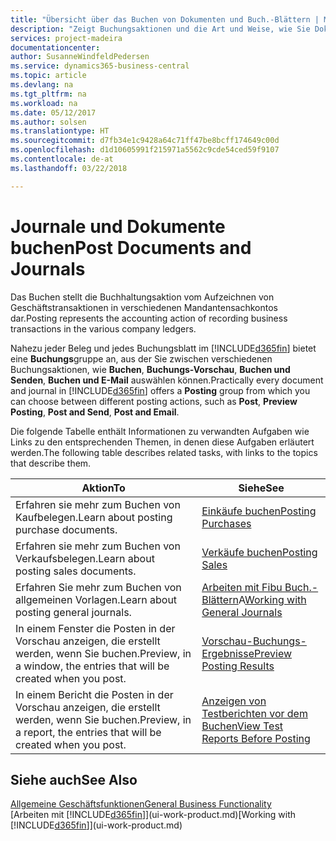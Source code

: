 ```yaml
---
title: "Übersicht über das Buchen von Dokumenten und Buch.-Blättern | Microsoft Docs"
description: "Zeigt Buchungsaktionen und die Art und Weise, wie Sie Dokumente und Buch.-Blätter buchen können."
services: project-madeira
documentationcenter: 
author: SusanneWindfeldPedersen
ms.service: dynamics365-business-central
ms.topic: article
ms.devlang: na
ms.tgt_pltfrm: na
ms.workload: na
ms.date: 05/12/2017
ms.author: solsen
ms.translationtype: HT
ms.sourcegitcommit: d7fb34e1c9428a64c71ff47be8bcff174649c00d
ms.openlocfilehash: d1d10605991f215971a5562c9cde54ced59f9107
ms.contentlocale: de-at
ms.lasthandoff: 03/22/2018

---
```

# <a name="post-documents-and-journals"></a><span data-ttu-id="4f900-103">Journale und Dokumente buchen</span><span class="sxs-lookup"><span data-stu-id="4f900-103">Post Documents and Journals</span></span>
<span data-ttu-id="4f900-104">Das Buchen stellt die Buchhaltungsaktion vom Aufzeichnen von Geschäftstransaktionen in verschiedenen Mandantensachkontos dar.</span><span class="sxs-lookup"><span data-stu-id="4f900-104">Posting represents the accounting action of recording business transactions in the various company ledgers.</span></span>

<span data-ttu-id="4f900-105">Nahezu jeder Beleg und jedes Buchungsblatt im [!INCLUDE[d365fin](includes/d365fin_md.md)] bietet eine **Buchungs**gruppe an, aus der Sie zwischen verschiedenen Buchungsaktionen, wie **Buchen**, **Buchungs-Vorschau**, **Buchen und Senden**, **Buchen und E-Mail** auswählen können.</span><span class="sxs-lookup"><span data-stu-id="4f900-105">Practically every document and journal in [!INCLUDE[d365fin](includes/d365fin_md.md)] offers a **Posting** group from which you can choose between different posting actions, such as **Post**, **Preview Posting**, **Post and Send**, **Post and Email**.</span></span>

<span data-ttu-id="4f900-106">Die folgende Tabelle enthält Informationen zu verwandten Aufgaben wie Links zu den entsprechenden Themen, in denen diese Aufgaben erläutert werden.</span><span class="sxs-lookup"><span data-stu-id="4f900-106">The following table describes related tasks, with links to the topics that describe them.</span></span>

| <span data-ttu-id="4f900-107">Aktion</span><span class="sxs-lookup"><span data-stu-id="4f900-107">To</span></span> | <span data-ttu-id="4f900-108">Siehe</span><span class="sxs-lookup"><span data-stu-id="4f900-108">See</span></span> |
| --- | --- |
| <span data-ttu-id="4f900-109">Erfahren sie mehr zum Buchen von Kaufbelegen.</span><span class="sxs-lookup"><span data-stu-id="4f900-109">Learn about posting purchase documents.</span></span> |[<span data-ttu-id="4f900-110">Einkäufe buchen</span><span class="sxs-lookup"><span data-stu-id="4f900-110">Posting Purchases</span></span>](ui-post-purchases.md) |
| <span data-ttu-id="4f900-111">Erfahren sie mehr zum Buchen von Verkaufsbelegen.</span><span class="sxs-lookup"><span data-stu-id="4f900-111">Learn about posting sales documents.</span></span> |[<span data-ttu-id="4f900-112">Verkäufe buchen</span><span class="sxs-lookup"><span data-stu-id="4f900-112">Posting Sales</span></span>](ui-post-sales.md) |
| <span data-ttu-id="4f900-113">Erfahren Sie mehr zum Buchen von allgemeinen Vorlagen.</span><span class="sxs-lookup"><span data-stu-id="4f900-113">Learn about posting general journals.</span></span> |<span data-ttu-id="4f900-114">[Arbeiten mit Fibu Buch.-Blättern](ui-work-general-journals.md)A</span><span class="sxs-lookup"><span data-stu-id="4f900-114">[Working with General Journals](ui-work-general-journals.md)</span></span> |
| <span data-ttu-id="4f900-115">In einem Fenster die Posten in der Vorschau anzeigen, die erstellt werden, wenn Sie buchen.</span><span class="sxs-lookup"><span data-stu-id="4f900-115">Preview, in a window, the entries that will be created when you post.</span></span> |[<span data-ttu-id="4f900-116">Vorschau-Buchungs-Ergebnisse</span><span class="sxs-lookup"><span data-stu-id="4f900-116">Preview Posting Results</span></span>](ui-how-preview-post-results.md) |
| <span data-ttu-id="4f900-117">In einem Bericht die Posten in der Vorschau anzeigen, die erstellt werden, wenn Sie buchen.</span><span class="sxs-lookup"><span data-stu-id="4f900-117">Preview, in a report, the entries that will be created when you post.</span></span> |[<span data-ttu-id="4f900-118">Anzeigen von Testberichten vor dem Buchen</span><span class="sxs-lookup"><span data-stu-id="4f900-118">View Test Reports Before Posting</span></span>](ui-how-view-test-reports-posting.md) |

## <a name="see-also"></a><span data-ttu-id="4f900-119">Siehe auch</span><span class="sxs-lookup"><span data-stu-id="4f900-119">See Also</span></span>
[<span data-ttu-id="4f900-120">Allgemeine Geschäftsfunktionen</span><span class="sxs-lookup"><span data-stu-id="4f900-120">General Business Functionality</span></span>](ui-across-business-areas.md)  
<span data-ttu-id="4f900-121">[Arbeiten mit [!INCLUDE[d365fin](includes/d365fin_md.md)]](ui-work-product.md)</span><span class="sxs-lookup"><span data-stu-id="4f900-121">[Working with [!INCLUDE[d365fin](includes/d365fin_md.md)]](ui-work-product.md)</span></span>


